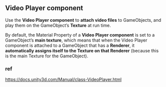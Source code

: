 ## Video Player component

Use the **Video Player component** to **attach video files** to GameObjects, and play them on the GameObject’s **Texture** at run time.

By default, the Material Property of a **Video Player component** is set to a GameObject’s **main texture**, which means that when the Video Player component is attached to a GameObject that has a **Renderer**, it **automatically assigns itself to the Texture on that Renderer** (because this is the main Texture for the GameObject).


### ref 
https://docs.unity3d.com/Manual/class-VideoPlayer.html
